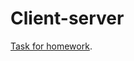 # Client-server
[Task for homework](https://docs.google.com/document/d/14j_detZR2ff8e2xlmecOslzYOVjNvowc/edit).
